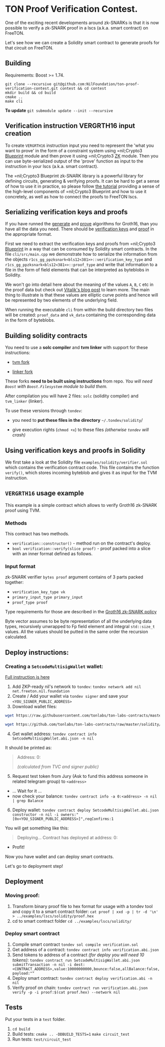 # TON Proof Verification Contest.

One of the exciting recent developments around zk-SNARKs is that it is now possible to verify a zk-SNARK proof in a
lscs (a.k.a. smart contract) on FreeTON. 

Let's see how we can create a Solidity smart contract to generate proofs for that circuit on FreeTON.

## Building

Requirements: Boost >= 1.74.

```shell
git clone --recursive git@github.com:NilFoundation/ton-proof-verification-contest.git contest && cd contest
mkdir build && cd build
cmake ..
make cli
```

**To update** ```git submodule update --init --recursive```


## Verification instruction VERGRTH16 input creation

To create `VERGRTH16` instruction input you need to represent the 'what you want to prove' in the form of a constraint
system using =nil;Crypto3 [Blueprint](https://github.com/NilFoundation/crypto3-blueprint) module and then prove it using
=nil;Crypto3
[ZK](https://github.com/NilFoundation/crypto3-zk) module. Then you can use byte-serialized output of the 'prove'
function as input to the instruction in your lscs (a.k.a. smart contract).

The =nil;Crypto3 Blueprint zk-SNARK library is a powerful library for defining circuits, generating & verifying proofs.
It can be hard to get a sense of how to use it in practice, so please
follow [the tutorial](https://github.com/NilFoundation/crypto3-blueprint) providing a sense of the high-level components
of =nil;Crypto3 Blueprint and how to use it concretely, as well as how to connect the proofs to FreeTON lscs.

## Serializing verification keys and proofs

If you have runned
the [generate](https://github.com/NilFoundation/crypto3-zk/blob/master/include/nil/crypto3/zk/snark/algorithms/generate.hpp)
and [prove](https://github.com/NilFoundation/crypto3-zk/blob/master/include/nil/crypto3/zk/snark/algorithms/prove.hpp)
algorithms for Groth16, than you have all the data you need. There should
be [verification keys](https://github.com/NilFoundation/crypto3-zk/blob/master/include/nil/crypto3/zk/snark/schemes/ppzksnark/r1cs_gg_ppzksnark/verification_key.hpp)
and [proof](https://github.com/NilFoundation/crypto3-zk/blob/master/include/nil/crypto3/zk/snark/schemes/ppzksnark/r1cs_gg_ppzksnark/proof.hpp)
in the appropriate format.

First we need to extract the verification keys and proofs from
=nil;Crypto3 [Blueprint](https://github.com/NilFoundation/crypto3-blueprint) in a way that can be consumed by Solidity
smart contracts. In the file `cli/src/main.cpp` we demonstrate how to serialize the information from the
objects `r1cs_gg_ppzksnark<bls12<381>>::verification_key_type` and `r1cs_gg_ppzksnark<bls12<381>>::proof_type` and write
that information to a file in the form of field elements that can be interpreted as byteblobs in Solidity.

We won't go into detail here about the meaning of the values `A`, `B`, `C` etc in the proof data but check
out [Vitalik's blog post](https://medium.com/@VitalikButerin/zk-snarks-under-the-hood-b33151a013f6) to learn more. The
main thing to illustrate is that these values are elliptic curve points and hence will be represented by two elements of
the underlying field.

When running the executable `cli` from within the build directory two files will be created: `proof_data` and `vk_data`
containing the corresponding data in the form of byteblobs.


## Building  solidity contracts

You need to use a **solc compiler** and **tvm linker** with support for these instructions:

- [tvm fork](https://github.com/nilfoundation/tvm-solidity)

- [linker fork](https://github.com/NilFoundation/tvm-lld)

These forks **need to be built using instructions** from repo.
*You will need `Boost` with `Boost.Filesystem` module to build them.* 

After compilation you will have 2 files: `solc` (solidity compiler) and `tvm_linker` (linker). 

To use these versions through `tondev`: 

- you need to **put these files in the directory** `~/.tondev/solidity`/ 

-  give execution rights (`chmod +x`) to these files *(otherwise `tondev` will crash)*


## Using verification keys and proofs in Solidity

We first take a look at the Solidity file `examples/solidity/verifier.sol` which contains the verification contract
code. This file contains the function `verify()`, which stores incoming byteblob and gives it as input for the TVM
instruction.

## `VERGRTH16` usage example

This example is a simple contract which allows to verify Groth16 zk-SNARK proof using TVM.

### Methods

This contract has two methods.

* `verification::constructor()` - method run on the contract's deploy.
* `bool verification::verify(slice proof)` - proof packed into a slice with an inner format defined as follows.

### Input format

zk-SNARK verifier `bytes proof` argument contains of 3 parts packed together:

* `verification_key_type vk`
* `primary_input_type primary_input`
* `proof_type proof`

Type requirements for those are described in
the [Groth16 zk-SNARK policy](https://github.com/NilFoundation/crypto3-zk/blob/master/include/nil/crypto3/zk/snark/schemes/ppzksnark/r1cs_gg_ppzksnark.hpp)

Byte vector assumes to be byte representation of all the underlying data types, recursively unwrapped to Fp field
element and integral `std::size_t` values. All the values should be putted in the same order the recursion calculated.


## Deploy instructions:

### Creating a `SetcodeMultisigWallet` wallet:

[Full instruction is here](https://github.com/tonlabs/ton-labs-contracts/tree/master/solidity/safemultisig#install-through-tondev)

1. Add ZKP-ready nil's network to `tondev`:
`tondev network add nil net.freeton.nil.foundation`
2. Create / Add your wallet via `tondev signer` and save your `<YOU_SIGNER_PUBLIC_ADDRESS>`
3. Download wallet files:
```bash 
wget https://raw.githubusercontent.com/tonlabs/ton-labs-contracts/master/solidity/setcodemultisig/SetcodeMultisigWallet.abi.json

wget https://github.com/tonlabs/ton-labs-contracts/raw/master/solidity/setcodemultisig/SetcodeMultisigWallet.tvc
```
4. Get wallet address:
    `tondev contract info SetcodeMultisigWallet.abi.json -n nil `

  It should be printed as:
  > Address:   0:<address> (calculated from TVC and signer public)

5. Request test token from Jury (Ask to fund this address someone in related telegram group) to `<address>`
  - ... Wait for it ...
  -  now check your balance: `tondev contract info -a 0:<address> -n nil | grep Balance`
6. Deploy wallet:
    `tondev contract deploy SetcodeMultisigWallet.abi.json constructor -n nil -i owners:"[0x<YOU_SIGNER_PUBLIC_ADDRESS>]",reqConfirms:1`

You will get something like this:
>Deploying...
>Contract has deployed at address: 0:<address>

- Profit!

Now you have wallet and can deploy smart contracts. 

Let's go to deployment step!

## Deployment

### Moving proof:
1. Transform binary proof file to hex format for usage with a tondev tool and copy it to a smart contract folder:
`cat proof | xxd -p | tr -d '\n' > ../examples/lscs/solidity/proof.hex`
2. cd to smart contract folder
`cd ../examples/lscs/solidity/`

### Deploy smart contract

1. Compile smart contract
`tondev sol compile verification.sol `
2. Get address of a contract:
`tondev contract info verification.abi.json`
3. Send tokens to address of a contract *(for deploy you will need 10 tokens)*:
`tondev contract run SetcodeMultisigWallet.abi.json submitTransaction -n nil -i dest:<CONTRACT_ADDRESS>,value:10000000000,bounce:false,allBalance:false,payload:""`
4. Deploy smart contract:
`tondev contract deploy verification.abi -n nil`
5. Verify proof on chain:
`tondev contract run verification.abi.json verify -p -i proof:$(cat proof.hex) --network nil`


## Tests
Put your tests in a `test` folder.
1. `cd build`
2. Build tests:
`cmake .. -DDBUILD_TESTS=1`
`make circuit_test`
3. Run tests: `test/circuit_test`
